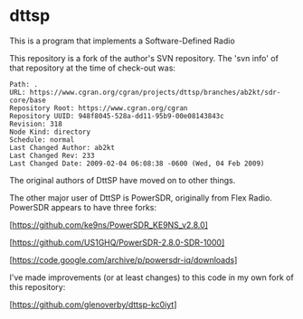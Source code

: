 # dttsp
This is a program that implements a Software-Defined Radio

This repository is a fork of the author's SVN repository.  The 'svn info'
of that repository at the time of check-out was:

    Path: .
    URL: https://www.cgran.org/cgran/projects/dttsp/branches/ab2kt/sdr-core/base
    Repository Root: https://www.cgran.org/cgran
    Repository UUID: 948f8045-528a-dd11-95b9-00e08143843c
    Revision: 318
    Node Kind: directory
    Schedule: normal
    Last Changed Author: ab2kt
    Last Changed Rev: 233
    Last Changed Date: 2009-02-04 06:08:38 -0600 (Wed, 04 Feb 2009)

The original authors of DttSP have moved on to other things. 

The other major user of DttSP is PowerSDR, originally from Flex Radio.
PowerSDR appears to have three forks:

[https://github.com/ke9ns/PowerSDR_KE9NS_v2.8.0]

[https://github.com/US1GHQ/PowerSDR-2.8.0-SDR-1000]

[https://code.google.com/archive/p/powersdr-iq/downloads]

I've made improvements (or at least changes) to this code in my own fork of
this repository:

[https://github.com/glenoverby/dttsp-kc0iyt]


